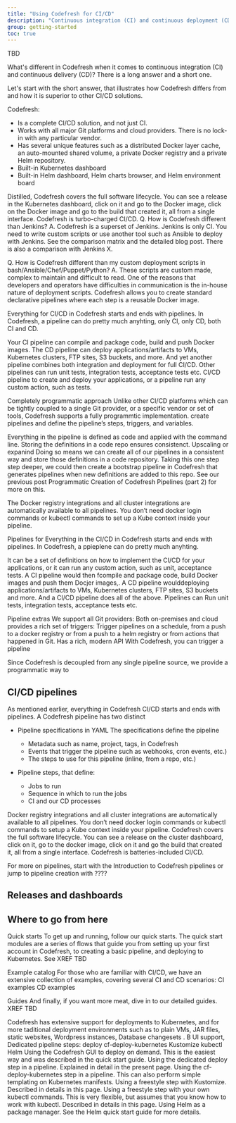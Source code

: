 ```yaml
---
title: "Using Codefresh for CI/CD"
description: "Continuous integration (CI) and continuous deployment (CD) with Codefresh pipelines"
group: getting-started
toc: true
---
```


TBD

What's different in Codefresh when it comes to continuous integration (CI) and continuous delivery (CD)?
There is a long answer and a short one.

Let's start with the short answer, that illustrates how Codefresh differs from and how it is superior to other CI/CD solutions. 

Codefresh:
* Is a complete CI/CD solution, and not just CI.
* Works with all major Git platforms and cloud providers. There is no lock-in with any particular vendor.
* Has several unique features such as a distributed Docker layer cache, an auto-mounted shared volume, a private Docker registry and a private Helm repository.
* Built-in Kubernetes dashboard
* Built-in Helm dashboard, Helm charts browser, and Helm environment board 

Distilled, Codefresh covers the full software lifecycle. You can see a release in the Kubernetes dashboard, click on it and go to the Docker image, click on the Docker image and go to the build that created it, all from a single interface. Codefresh is turbo-charged CI/CD.
 Q. How is Codefresh different than Jenkins?
A. Codefresh is a superset of Jenkins. Jenkins is only CI. You need to write custom scripts or use another tool such as Ansible to deploy with Jenkins. See the comparison matrix and the detailed blog post. There is also a comparison with Jenkins X.

Q. How is Codefresh different than my custom deployment scripts in bash/Ansible/Chef/Puppet/Python?
A. These scripts are custom made, complex to maintain and difficult to read. One of the reasons that developers and operators have difficulties in communication is the in-house nature of deployment scripts. Codefresh allows you to create standard declarative pipelines where each step is a reusable Docker image.

Everything for CI/CD in Codefresh starts and ends with pipelines. In Codefresh, a pipeline can do pretty much anyhting, only CI, only CD, both CI and CD.

Your CI pipeline can compile and package code, build and push Docker images. The CD pipeline can deploy applications/artifacts to VMs, Kubernetes clusters, FTP sites, S3 buckets, and more. And yet another pipeline combines both integration and deployment for full CI/CD.
Other pipelines can run unit tests, integration tests, acceptance tests etc. CI/CD pipeline to create and deploy your applications, or a pipeline run any custom action, such as tests.

Completely programmatic approach
Unlike other CI/CD platforms which can be tightly coupled to a single Git provider, or a specific vendor or set of tools, Codefresh supports a fully programmtic implementation. create pipelines and define the pipeline’s steps, triggers, and variables.

Everything in the pipeline is defined as code and applied with the command line. Storing the definitions in a code repo ensures consistenct. Upscaling or expanind Doing so means we can create all of our pipelines in a consistent way and store those definitions in a code repository. Taking this one step step deeper, we could then create a bootstrap pipeline in Codefresh that generates pipelines when new definitions are added to this repo. See our previous post Programmatic Creation of Codefresh Pipelines (part 2) for more on this.


The Docker registry integrations and all cluster integrations are automatically available to all pipelines. You don’t need docker login commands or kubectl commands to set up a Kube context inside your pipeline.



Pipelines for 
Everything in the CI/CD  in Codefresh starts and ends with pipelines. In Codefresh, a ppieplene can do pretty much anyhting.

It can be a set of definitions on how to implement the CI/CD for your applications, or it can run any custom action, such as unit, acceptance tests.
A CI pipeline would then fcompile and package code, build Docker images and push them Docjer  images,. A CD pipeline woulddeploying applications/artifacts to VMs, Kubernetes clusters, FTP sites, S3 buckets and more. And a CI/CD pipeline does all of the above.
Pipelines can Run unit tests, integration tests, acceptance tests etc.





Pipeline extras
We support all Git providers: Both on-premises and cloud 
provides a rich set of triggers: Trigger pipelines  on a schedule, from a push to a docker registry or from a push to a helm registry or from actions that happened in Git.
Has a rich, modern API With Codefresh, you can trigger a pipeline

Since Codefresh is decoupled from any single pipeline source, we provide a programmatic way to 


## CI/CD pipelines

As mentioned earlier, everything in Codefresh CI/CD starts and ends with pipelines. 
A Codefresh pipeline has two distinct 

* Pipeline specifications in YAML
  The specifications define the pipeline
  * Metadata such as name, project, tags, in Codefresh
  * Events that trigger the pipeline such as webhooks, cron events, etc.)
  * The steps to use for this pipeline (inline, from a repo, etc.)

* Pipeline steps, that define:
  * Jobs to run
  * Sequence in which to run the jobs
  * CI and our CD processes

Docker registry integrations and all cluster integrations are automatically available to all pipelines. You don’t need docker login commands or kubectl commands to setup a Kube context inside your pipeline.
Codefresh covers the full software lifecycle. You can see a release on the cluster dashboard, click on it, go to the docker image, click on it and go the build that created it, all from a single interface. Codefresh is batteries-included CI/CD.

For more on pipelines, start with the Introduction to Codefresh pipelines or jump to pipeline creation with ????

## Releases and dashboards

## Where to go from here

Quick starts
To get up and running, follow our quick starts. The quick start modules are a series of flows that guide you from setting up your first account in Codefresh, to creating a basic pipeline, and deploying to Kubernetes.
See XREF TBD 

Example catalog
For those who are familiar with CI/CD, we have an extensive collection of examples, covering several CI and CD scenarios:
CI examples
CD examples

Guides
And finally, if you want more meat, dive in to our detailed guides.
XREF TBD

Codefresh has extensive support for deployments to Kubernetes, and for more taditional deployment environments such as to plain VMs, JAR files, static websites, Wordpress instances, Database changesets .
B
 UI support, 
Dedicated pipeline steps: 
  deploy 
  cf-deploy-kubernetes
Kustomize
kubectl
Helm
Using the Codefresh GUI to deploy on demand. This is the easiest way and was described in the quick start guide.
Using the dedicated deploy step in a pipeline. Explained in detail in the present page.
Using the cf-deploy-kubernetes step in a pipeline. This can also perform simple templating on Kubernetes manifests.
Using a freestyle step with Kustomize. Described in details in this page.
Using a freestyle step with your own kubectl commands. This is very flexible, but assumes that you know how to work with kubectl. Described in details in this page.
Using Helm as a package manager. See the Helm quick start guide for more details.


